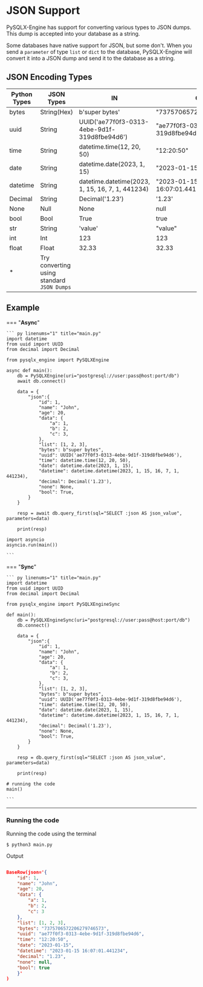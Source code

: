 # JSON Support


PySQLX-Engine has support for converting various types to JSON dumps. This dump is accepted into your database as a string.

Some databases have native support for JSON, but some don't. When you send a `parameter` of type `list` or `dict` to the database, 
PySQLX-Engine will convert it into a JSON dump and send it to the database as a string.

## JSON Encoding Types

| Python Types | JSON Types                                 | IN                                               | OUT                                   |
|--------------|--------------------------------------------|--------------------------------------------------|---------------------------------------|
| bytes        | String(Hex)                                | b'super bytes'                                   | "7375706572206279746573"              |
| uuid         | String                                     | UUID('ae77f0f3-0313-4ebe-9d1f-319d8fbe94d6')     | "ae77f0f3-0313-4ebe-9d1f-319d8fbe94d6"|
| time         | String                                     | datetime.time(12, 20, 50)                        | "12:20:50"                            |
| date         | String                                     | datetime.date(2023, 1, 15)                       | "2023-01-15"                          |
| datetime     | String                                     | datetime.datetime(2023, 1, 15, 16, 7, 1, 441234) | "2023-01-15 16:07:01.441234"          |
| Decimal      | String                                     | Decimal('1.23')                                  | '1.23'                                |
| None         | Null                                       | None                                             | null                                  |
| bool         | Bool                                       | True                                             | true                                  |
| str          | String                                     | 'value'                                          | "value"                               |
| int          | Int                                        | 123                                              | 123                                   |
| float        | Float                                      | 32.33                                            | 32.33                                 |
| *            | Try converting using standard `JSON Dumps` |                                                  |                                       |


## Example



=== "**Async**"

    ``` py linenums="1" title="main.py"
    import datetime
    from uuid import UUID
    from decimal import Decimal

    from pysqlx_engine import PySQLXEngine

    async def main():
        db = PySQLXEngine(uri="postgresql://user:pass@host:port/db")
        await db.connect()

        data = {
            "json":{
                "id": 1,
                "name": "John",
                "age": 20,
                "data": {
                    "a": 1,
                    "b": 2,
                    "c": 3,
                },
                "list": [1, 2, 3],
                "bytes": b"super bytes",
                "uuid": UUID('ae77f0f3-0313-4ebe-9d1f-319d8fbe94d6'),
                "time": datetime.time(12, 20, 50),
                "date": datetime.date(2023, 1, 15),
                "datetime": datetime.datetime(2023, 1, 15, 16, 7, 1, 441234),
                "decimal": Decimal('1.23'),
                "none": None,
                "bool": True,
            }
        }

        resp = await db.query_first(sql="SELECT :json AS json_value", parameters=data)

        print(resp)
    
    import asyncio
    asyncio.run(main())

    ```

=== "**Sync**"

    ``` py linenums="1" title="main.py"
    import datetime
    from uuid import UUID
    from decimal import Decimal

    from pysqlx_engine import PySQLXEngineSync

    def main():
        db = PySQLXEngineSync(uri="postgresql://user:pass@host:port/db")
        db.connect()

        data = {
            "json":{
                "id": 1,
                "name": "John",
                "age": 20,
                "data": {
                    "a": 1,
                    "b": 2,
                    "c": 3,
                },
                "list": [1, 2, 3],
                "bytes": b"super bytes",
                "uuid": UUID('ae77f0f3-0313-4ebe-9d1f-319d8fbe94d6'),
                "time": datetime.time(12, 20, 50),
                "date": datetime.date(2023, 1, 15),
                "datetime": datetime.datetime(2023, 1, 15, 16, 7, 1, 441234),
                "decimal": Decimal('1.23'),
                "none": None,
                "bool": True,
            }
        }

        resp = db.query_first(sql="SELECT :json AS json_value", parameters=data)

        print(resp)
    
    # running the code
    main()

    ```

---

### **Running the code**

Running the code using the terminal

<div class="termy">

```console
$ python3 main.py

```
</div>

Output

``` json title="python print"

BaseRow(json='{
    "id": 1, 
    "name": "John", 
    "age": 20, 
    "data": {
        "a": 1, 
        "b": 2, 
        "c": 3
    }, 
    "list": [1, 2, 3], 
    "bytes": "7375706572206279746573", 
    "uuid": "ae77f0f3-0313-4ebe-9d1f-319d8fbe94d6", 
    "time": "12:20:50", 
    "date": "2023-01-15", 
    "datetime": "2023-01-15 16:07:01.441234", 
    "decimal": "1.23", 
    "none": null, 
    "bool": true
    }'
)
    
```